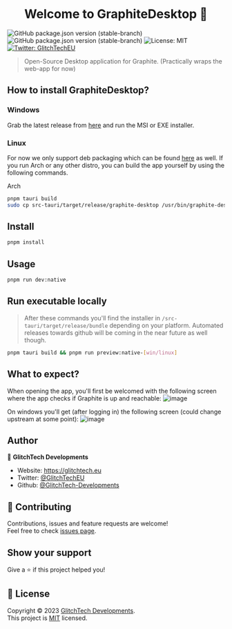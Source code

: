 <h1 align="center">Welcome to GraphiteDesktop 👋</h1>
<p>
  <img alt="GitHub package.json version (stable-branch)" src="https://img.shields.io/github/package-json/v/GlitchTech-Developments/GraphiteDesktop/main?label=version-stable%20%7C%20main&color=%2334a123">
  <img alt="GitHub package.json version (stable-branch)" src="https://img.shields.io/github/package-json/v/GlitchTech-Developments/GraphiteDesktop/nightly?label=version-nightly%20%7C%20main&color=%2334a123">
  <a href="https://github.com/GlitchTech-Developments/GraphiteDesktop/blob/main/LICENCE" target="_blank" style="text-decoration:none;">
    <img alt="License: MIT" src="https://img.shields.io/badge/License-MIT-yellow.svg" />
  </a>
  <a href="https://twitter.com/GlitchTechEU" target="_blank">
    <img alt="Twitter: GlitchTechEU" src="https://img.shields.io/twitter/follow/GlitchTechEU.svg?style=social" />
  </a>
</p>

> Open-Source Desktop application for Graphite. (Practically wraps the web-app for now)

## How to install GraphiteDesktop?

### Windows

Grab the latest release from [here](https://github.com/GlitchTech-Developments/GraphiteDesktop/releases/latest) and run the MSI or EXE installer.

### Linux

For now we only support deb packaging which can be found [here](https://github.com/GlitchTech-Developments/GraphiteDesktop/releases/latest) as well. If you run Arch or any other distro, you can build the app yourself by using the following commands.

Arch

```sh
pnpm tauri build
sudo cp src-tauri/target/release/graphite-desktop /usr/bin/graphite-desktop
```

## Install

```sh
pnpm install
```

## Usage

```sh
pnpm run dev:native
```

## Run executable locally

> After these commands you'll find the installer in `/src-tauri/target/release/bundle` depending on your platform. Automated releases towards github will be coming in the near future as well though.

```sh
pnpm tauri build && pnpm run preview:native-[win/linux]
```

## What to expect?

When opening the app, you'll first be welcomed with the following screen where the app checks if Graphite is up and reachable:
![image](https://github.com/GlitchTech-Developments/GraphiteDesktop/assets/60965908/4bd9943a-5fb9-4ee8-9a05-bf1679c2e070)

On windows you'll get (after logging in) the following screen (could change upstream at some point):
![image](https://github.com/GlitchTech-Developments/GraphiteDesktop/assets/60965908/60d266c0-9af4-4500-bea3-52f2bb564d1b)

## Author

👤 **GlitchTech Developments**

- Website: https://glitchtech.eu
- Twitter: [@GlitchTechEU](https://twitter.com/GlitchTechEU)
- Github: [@GlitchTech-Developments](https://github.com/GlitchTech-Developments)

## 🤝 Contributing

Contributions, issues and feature requests are welcome!<br />Feel free to check [issues page](https://github.com/GlitchTech-Developments/GraphiteDesktop/issues).

## Show your support

Give a ⭐️ if this project helped you!

## 📝 License

Copyright © 2023 [GlitchTech Developments](https://github.com/GlitchTech-Developments).<br />
This project is [MIT](https://github.com/GlitchTech-Developments/GraphiteDesktop/blob/main/LICENCE) licensed.
